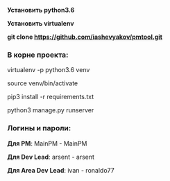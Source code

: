 **Установить python3.6**

**Установить virtualenv**

**git clone https://github.com/iashevyakov/pmtool.git**


### **В корне проекта:**

virtualenv -p python3.6 venv

source venv/bin/activate

pip3 install -r requirements.txt

python3 manage.py runserver

### **Логины и пароли:**

**Для PM**: MainPM - MainPM

**Для Dev Lead**: arsent - arsent

**Для Area Dev Lead**: ivan - ronaldo77



